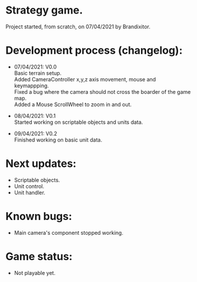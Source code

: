 # Strategy game.
Project started, from scratch, on 07/04/2021 by Brandixitor.

# Development process (changelog):
- 07/04/2021:  V0.0 </br>
              Basic terrain setup. </br>
              Added CameraController x,y,z axis movement, mouse and keymappping. </br> 
              Fixed a bug where the camera should not cross the boarder of the game map. </br>
              Added a Mouse ScrollWheel to zoom in and out. </br>

- 08/04/2021:  V0.1 </br>
              Started working on scriptable objects and units data. </br>

- 09/04/2021:  V0.2 </br>
Finished working on basic unit data. </br>

# Next updates:
- Scriptable objects. </br>
- Unit control. </br>
- Unit handler. </br>

# Known bugs:
- Main camera's component stopped working. </br>

# Game status:
- Not playable yet. </br>